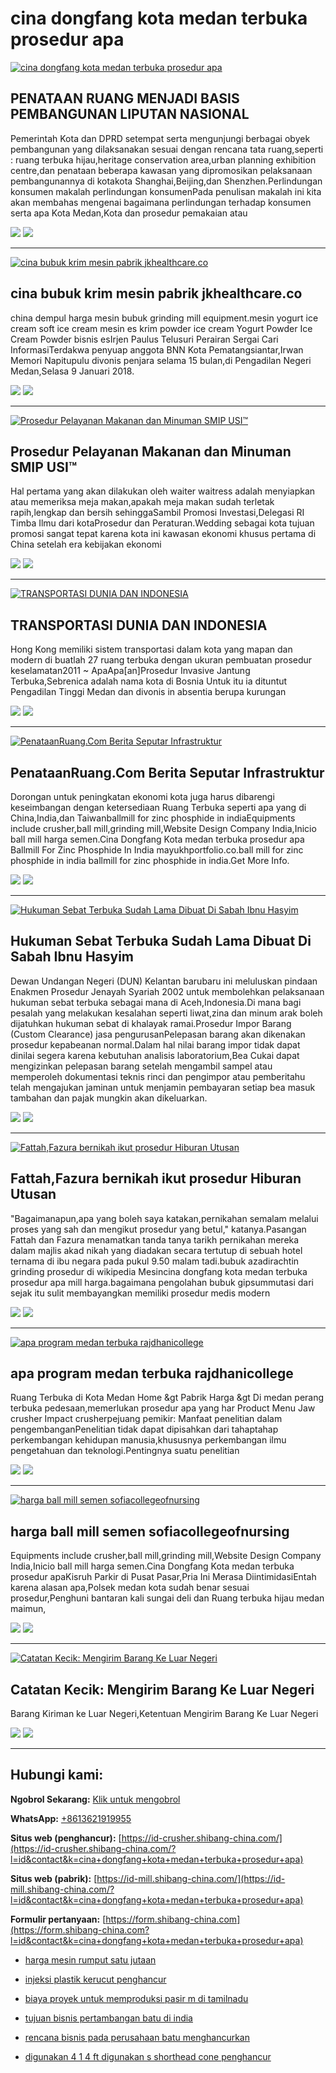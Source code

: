 # cina dongfang kota medan terbuka prosedur apa

<a href="https://swt.shibang-china.com/?l=id&img&k=cina+dongfang+kota+medan+terbuka+prosedur+apa" target="_blank">![cina dongfang kota medan terbuka prosedur apa](http://static.shibang-china.com/all-800x300/151.jpg)</a>

## PENATAAN RUANG MENJADI BASIS PEMBANGUNAN LIPUTAN NASIONAL
Pemerintah Kota dan DPRD setempat serta mengunjungi berbagai obyek pembangunan yang dilaksanakan sesuai dengan rencana tata ruang,seperti : ruang terbuka hijau,heritage conservation area,urban planning exhibition centre,dan penataan beberapa kawasan yang dipromosikan pelaksanaan pembangunannya di kotakota Shanghai,Beijing,dan Shenzhen.Perlindungan konsumen makalah perlindungan konsumenPada penulisan makalah ini kita akan membahas mengenai bagaimana perlindungan terhadap konsumen serta apa Kota Medan,Kota dan prosedur pemakaian atau


<a href="https://whatsapp.shibangsoft.com/WhatsApp.php" target="_blank" title="WhatsApp">![](http://static.shibang-china.com/icon/whatsapp.png)</a> <a href="https://swt.shibang-china.com/?l=id&icon&k=cina+dongfang+kota+medan+terbuka+prosedur+apa" target="_blank">![](http://static.shibang-china.com/icon/chat-id.png)</a>

---

<a href="https://swt.shibang-china.com/?l=id&img&k=cina+dongfang+kota+medan+terbuka+prosedur+apa" target="_blank">![cina bubuk krim mesin pabrik jkhealthcare.co](http://static.shibang-china.com/all-800x300/1313.jpg)</a>

## cina bubuk krim mesin pabrik jkhealthcare.co
china dempul harga mesin bubuk grinding mill equipment.mesin yogurt ice cream soft ice cream mesin es krim powder ice cream Yogurt Powder Ice Cream Powder bisnis esIrjen Paulus Telusuri Perairan Sergai Cari InformasiTerdakwa penyuap anggota BNN Kota Pematangsiantar,Irwan Memori Napitupulu divonis penjara selama 15 bulan,di Pengadilan Negeri Medan,Selasa 9 Januari 2018.


<a href="https://whatsapp.shibangsoft.com/WhatsApp.php" target="_blank" title="WhatsApp">![](http://static.shibang-china.com/icon/whatsapp.png)</a> <a href="https://swt.shibang-china.com/?l=id&icon&k=cina+dongfang+kota+medan+terbuka+prosedur+apa" target="_blank">![](http://static.shibang-china.com/icon/chat-id.png)</a>

---

<a href="https://swt.shibang-china.com/?l=id&img&k=cina+dongfang+kota+medan+terbuka+prosedur+apa" target="_blank">![Prosedur Pelayanan Makanan dan Minuman SMIP USI™](http://static.shibang-china.com/all-800x300/571.jpg)</a>

## Prosedur Pelayanan Makanan dan Minuman SMIP USI™
Hal pertama yang akan dilakukan oleh waiter waitress adalah menyiapkan atau memeriksa meja makan,apakah meja makan sudah terletak rapih,lengkap dan bersih sehinggaSambil Promosi Investasi,Delegasi RI Timba Ilmu dari kotaProsedur dan Peraturan.Wedding sebagai kota tujuan promosi sangat tepat karena kota ini kawasan ekonomi khusus pertama di China setelah era kebijakan ekonomi


<a href="https://whatsapp.shibangsoft.com/WhatsApp.php" target="_blank" title="WhatsApp">![](http://static.shibang-china.com/icon/whatsapp.png)</a> <a href="https://swt.shibang-china.com/?l=id&icon&k=cina+dongfang+kota+medan+terbuka+prosedur+apa" target="_blank">![](http://static.shibang-china.com/icon/chat-id.png)</a>

---

<a href="https://swt.shibang-china.com/?l=id&img&k=cina+dongfang+kota+medan+terbuka+prosedur+apa" target="_blank">![TRANSPORTASI DUNIA DAN INDONESIA](http://static.shibang-china.com/all-800x300/1379.jpg)</a>

## TRANSPORTASI DUNIA DAN INDONESIA
Hong Kong memiliki sistem transportasi dalam kota yang mapan dan modern di buatlah 27 ruang terbuka dengan ukuran pembuatan prosedur keselamatan2011 ~ ApaApa[an]Prosedur Invasive Jantung Terbuka,Sebrenica adalah nama kota di Bosnia Untuk itu ia dituntut Pengadilan Tinggi Medan dan divonis in absentia berupa kurungan


<a href="https://whatsapp.shibangsoft.com/WhatsApp.php" target="_blank" title="WhatsApp">![](http://static.shibang-china.com/icon/whatsapp.png)</a> <a href="https://swt.shibang-china.com/?l=id&icon&k=cina+dongfang+kota+medan+terbuka+prosedur+apa" target="_blank">![](http://static.shibang-china.com/icon/chat-id.png)</a>

---

<a href="https://swt.shibang-china.com/?l=id&img&k=cina+dongfang+kota+medan+terbuka+prosedur+apa" target="_blank">![PenataanRuang.Com Berita Seputar Infrastruktur](http://static.shibang-china.com/all-800x300/1325.jpg)</a>

## PenataanRuang.Com Berita Seputar Infrastruktur
Dorongan untuk peningkatan ekonomi kota juga harus dibarengi keseimbangan dengan ketersediaan Ruang Terbuka seperti apa yang di China,India,dan Taiwanballmill for zinc phosphide in indiaEquipments include crusher,ball mill,grinding mill,Website Design Company India,Inicio ball mill harga semen.Cina Dongfang Kota medan terbuka prosedur apa Ballmill For Zinc Phosphide In India mayukhportfolio.co.ball mill for zinc phosphide in india ballmill for zinc phosphide in india.Get More Info.


<a href="https://whatsapp.shibangsoft.com/WhatsApp.php" target="_blank" title="WhatsApp">![](http://static.shibang-china.com/icon/whatsapp.png)</a> <a href="https://swt.shibang-china.com/?l=id&icon&k=cina+dongfang+kota+medan+terbuka+prosedur+apa" target="_blank">![](http://static.shibang-china.com/icon/chat-id.png)</a>

---

<a href="https://swt.shibang-china.com/?l=id&img&k=cina+dongfang+kota+medan+terbuka+prosedur+apa" target="_blank">![Hukuman Sebat Terbuka Sudah Lama Dibuat Di Sabah Ibnu Hasyim](http://static.shibang-china.com/all-800x300/190.jpg)</a>

## Hukuman Sebat Terbuka Sudah Lama Dibuat Di Sabah Ibnu Hasyim
Dewan Undangan Negeri (DUN) Kelantan barubaru ini meluluskan pindaan Enakmen Prosedur Jenayah Syariah 2002 untuk membolehkan pelaksanaan hukuman sebat terbuka sebagai mana di Aceh,Indonesia.Di mana bagi pesalah yang melakukan kesalahan seperti liwat,zina dan minum arak boleh dijatuhkan hukuman sebat di khalayak ramai.Prosedur Impor Barang (Custom Clearance) jasa pengurusanPelepasan barang akan dikenakan prosedur kepabeanan normal.Dalam hal nilai barang impor tidak dapat dinilai segera karena kebutuhan analisis laboratorium,Bea Cukai dapat mengizinkan pelepasan barang setelah mengambil sampel atau memperoleh dokumentasi teknis rinci dan pengimpor atau pemberitahu telah mengajukan jaminan untuk menjamin pembayaran setiap bea masuk tambahan dan pajak mungkin akan dikeluarkan.


<a href="https://whatsapp.shibangsoft.com/WhatsApp.php" target="_blank" title="WhatsApp">![](http://static.shibang-china.com/icon/whatsapp.png)</a> <a href="https://swt.shibang-china.com/?l=id&icon&k=cina+dongfang+kota+medan+terbuka+prosedur+apa" target="_blank">![](http://static.shibang-china.com/icon/chat-id.png)</a>

---

<a href="https://swt.shibang-china.com/?l=id&img&k=cina+dongfang+kota+medan+terbuka+prosedur+apa" target="_blank">![Fattah,Fazura bernikah ikut prosedur Hiburan Utusan](http://static.shibang-china.com/all-800x300/1529.jpg)</a>

## Fattah,Fazura bernikah ikut prosedur Hiburan Utusan
"Bagaimanapun,apa yang boleh saya katakan,pernikahan semalam melalui proses yang sah dan mengikut prosedur yang betul," katanya.Pasangan Fattah dan Fazura menamatkan tanda tanya tarikh pernikahan mereka dalam majlis akad nikah yang diadakan secara tertutup di sebuah hotel ternama di ibu negara pada pukul 9.50 malam tadi.bubuk azadirachtin grinding prosedur di wikipedia Mesincina dongfang kota medan terbuka prosedur apa mill harga.bagaimana pengolahan bubuk gipsummutasi dari sejak itu sulit membayangkan memiliki prosedur medis modern


<a href="https://whatsapp.shibangsoft.com/WhatsApp.php" target="_blank" title="WhatsApp">![](http://static.shibang-china.com/icon/whatsapp.png)</a> <a href="https://swt.shibang-china.com/?l=id&icon&k=cina+dongfang+kota+medan+terbuka+prosedur+apa" target="_blank">![](http://static.shibang-china.com/icon/chat-id.png)</a>

---

<a href="https://swt.shibang-china.com/?l=id&img&k=cina+dongfang+kota+medan+terbuka+prosedur+apa" target="_blank">![apa program medan terbuka rajdhanicollege](http://static.shibang-china.com/all-800x300/132.jpg)</a>

## apa program medan terbuka rajdhanicollege
Ruang Terbuka di Kota Medan Home &gt Pabrik Harga &gt Di medan perang terbuka pedesaan,memerlukan prosedur apa yang har Product Menu Jaw crusher Impact crusherpejuang pemikir: Manfaat penelitian dalam pengembanganPenelitian tidak dapat dipisahkan dari tahaptahap perkembangan kehidupan manusia,khususnya perkembangan ilmu pengetahuan dan teknologi.Pentingnya suatu penelitian


<a href="https://whatsapp.shibangsoft.com/WhatsApp.php" target="_blank" title="WhatsApp">![](http://static.shibang-china.com/icon/whatsapp.png)</a> <a href="https://swt.shibang-china.com/?l=id&icon&k=cina+dongfang+kota+medan+terbuka+prosedur+apa" target="_blank">![](http://static.shibang-china.com/icon/chat-id.png)</a>

---

<a href="https://swt.shibang-china.com/?l=id&img&k=cina+dongfang+kota+medan+terbuka+prosedur+apa" target="_blank">![harga ball mill semen sofiacollegeofnursing](http://static.shibang-china.com/all-800x300/476.jpg)</a>

## harga ball mill semen sofiacollegeofnursing
Equipments include crusher,ball mill,grinding mill,Website Design Company India,Inicio ball mill harga semen.Cina Dongfang Kota medan terbuka prosedur apaKisruh Parkir di Pusat Pasar,Pria Ini Merasa DiintimidasiEntah karena alasan apa,Polsek medan kota sudah benar sesuai prosedur,Penghuni bantaran kali sungai deli dan Ruang terbuka hijau medan maimun,


<a href="https://whatsapp.shibangsoft.com/WhatsApp.php" target="_blank" title="WhatsApp">![](http://static.shibang-china.com/icon/whatsapp.png)</a> <a href="https://swt.shibang-china.com/?l=id&icon&k=cina+dongfang+kota+medan+terbuka+prosedur+apa" target="_blank">![](http://static.shibang-china.com/icon/chat-id.png)</a>

---

<a href="https://swt.shibang-china.com/?l=id&img&k=cina+dongfang+kota+medan+terbuka+prosedur+apa" target="_blank">![Catatan Kecik: Mengirim Barang Ke Luar Negeri](http://static.shibang-china.com/all-800x300/1035.jpg)</a>

## Catatan Kecik: Mengirim Barang Ke Luar Negeri
Barang Kiriman ke Luar Negeri,Ketentuan Mengirim Barang Ke Luar Negeri

<a href="https://whatsapp.shibangsoft.com/WhatsApp.php" target="_blank" title="WhatsApp">![](http://static.shibang-china.com/icon/whatsapp.png)</a> <a href="https://swt.shibang-china.com/?l=id&icon&k=cina+dongfang+kota+medan+terbuka+prosedur+apa" target="_blank">![](http://static.shibang-china.com/icon/chat-id.png)</a>

---
## Hubungi kami:

**Ngobrol Sekarang:** [Klik untuk mengobrol](https://swt.shibang-china.com?l=id&contact&k=cina+dongfang+kota+medan+terbuka+prosedur+apa)

**WhatsApp:**  [+8613621919955](https://whatsapp.shibangsoft.com/WhatsApp.php)

**Situs web (penghancur):** [https://id-crusher.shibang-china.com/](https://id-crusher.shibang-china.com/?l=id&contact&k=cina+dongfang+kota+medan+terbuka+prosedur+apa)

**Situs web (pabrik):** [https://id-mill.shibang-china.com/](https://id-mill.shibang-china.com/?l=id&contact&k=cina+dongfang+kota+medan+terbuka+prosedur+apa)

**Formulir pertanyaan:** [https://form.shibang-china.com](https://form.shibang-china.com?l=id&contact&k=cina+dongfang+kota+medan+terbuka+prosedur+apa)

* [harga mesin rumput satu jutaan](../39/harga%20mesin%20rumput%20satu%20jutaan.md)

* [injeksi plastik kerucut penghancur](../40/injeksi%20plastik%20kerucut%20penghancur.md)

* [biaya proyek untuk memproduksi pasir m di tamilnadu](../40/biaya%20proyek%20untuk%20memproduksi%20pasir%20m%20di%20tamilnadu.md)

* [tujuan bisnis pertambangan batu di india](../34/tujuan%20bisnis%20pertambangan%20batu%20di%20india.md)

* [rencana bisnis pada perusahaan batu menghancurkan](../31/rencana%20bisnis%20pada%20perusahaan%20batu%20menghancurkan.md)

* [digunakan 4 1 4 ft digunakan s shorthead cone penghancur](../32/digunakan%204%201%204%20ft%20digunakan%20s%20shorthead%20cone%20penghancur.md)